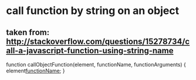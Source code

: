 # call function by string on an object

## taken from: http://stackoverflow.com/questions/15278734/call-a-javascript-function-using-string-name

function callObjectFunction(element, functionName, functionArguments)
{
    element[functionName](functionArguments);
}
